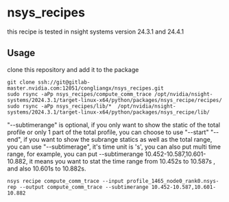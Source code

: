 # nsys_recipes
this recipe is tested in nsight systems version 24.3.1 and 24.4.1

## Usage
clone this repository and add it to the package
```
git clone ssh://git@gitlab-master.nvidia.com:12051/congliangx/nsys_recipes.git
sudo rsync -aPp nsys_recipes/compute_comm_trace /opt/nvidia/nsight-systems/2024.3.1/target-linux-x64/python/packages/nsys_recipe/recipes/
sudo rsync -aPp nsys_recipes/lib/*  /opt/nvidia/nsight-systems/2024.3.1/target-linux-x64/python/packages/nsys_recipe/lib/
```

"--subtimerange" is optional, if you only want to show the static of the total profile or only 1 part of the total profile, you can choose to use "--start" "--end",  if you want to show the subrange statics as well as the total range, you can use "--subtimerage", it's time unit is 's',  you can also put multi time range, for example, you can put --subtimerange 10.452-10.587,10.601-10.882, it means you want to stat the time range from 10.452s to 10.587s , and also 10.601s to 10.882s. 
```
nsys recipe compute_comm_trace --input profile_1465_node0_rank0.nsys-rep --output compute_comm_trace --subtimerange 10.452-10.587,10.601-10.882
```

